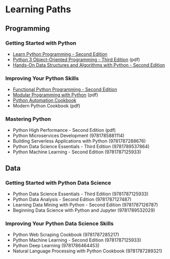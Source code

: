 # Learning Paths
## Programming
### Getting Started with Python
* [Learn Python Programming - Second Edition](html/9781788996662)
* [Python 3 Object-Oriented Programming - Third Edition](html/9781789615852) (pdf)
* [Hands-On Data Structures and Algorithms with Python - Second Edition](html/9781788995573)
### Improving Your Python Skills
* [Functional Python Programming - Second Edition](html/9781788627061)
* [Modular Programming with Python](html/9781785884481) (pdf)
* [Python Automation Cookbook](html/9781789133806)
* Modern Python Cookbook (pdf)
### Mastering Python
* Python High Performance - Second Edition (pdf)
* Python Microservices Development (9781785881114)
* Building Serverless Applications with Python (9781787288676)
* Python Data Science Essentials - Third Edition (9781789537864)
* Python Machine Learning - Second Edition (9781787125933)
## Data
### Getting Started with Python Data Science
* Python Data Science Essentials - Third Edition (9781787125933)
* Python Data Analysis - Second Edition (9781787127487)
* Learning Data Mining with Python - Second Edition (9781787126787)
* Beginning Data Science with Python and Jupyter (9781789532029)
### Improving Your Python Data Science Skills
* Python Web Scraping Cookbook (9781787285217)
* Python Machine Learning - Second Edition (9781787125933)
* Python Deep Learning (9781786464453)
* Natural Language Processing with Python Cookbook (9781787289321)
